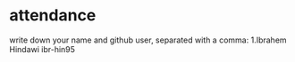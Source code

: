 # attendance
write down your name and github user, separated with a comma:
1.Ibrahem  Hindawi ibr-hin95
